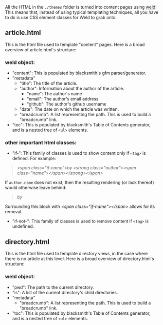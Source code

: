 All the HTML in the `./themes` folder is turned into content pages using [weld](https://github.com/hij1nx/weld)! This means that, instead of using typical templating techniques, all you have to do is use CSS element classes for Weld to grab onto.

## article.html

This is the html file used to template "content" pages. Here is a broad overview of article.html's structure:

### weld object:

* "content": This is populated by blacksmith's gfm parser/generator.
* "metadata"
    * "title": The title of the article.
    * "author": Information about the author of the article.
        * "name": The author's name
        * "email": The author's email address
        * "github": The author's github username
    * "date": The date on which the article was written.
    * "breadcrumb": A list representing the path. This is used to build a "breadcrumb" link.
* "toc": This is populated by blacksmith's Table of Contents generator, and is a nested tree of `<ul>` elements.

### other important html classes:

* "if-<tag>": This family of classes is used to show content only if `<tag>` is defined. For example:

> *&lt;span class="if-name"&gt;by &lt;strong class="author"&gt;&lt;span class="name"&gt;&lt;/span&gt;&lt;/strong&gt;&lt;/span&gt;*

If `author.name` does not exist, then the resulting rendering (or lack thereof) would otherwise leave behind:

> *by*

Surrounding this block with *&lt;span class="if-name"&gt;&lt;/span&gt;* allows for its removal.

* "if-not-<tag>": This family of classes is used to remove content if `<tag>` is undefined.



## directory.html

This is the html file used to template directory views, in the case where there is no article at this level. Here is a broad overview of directory.html's structure:

### weld object:

* "pwd": The path to the current directory.
* "ls": A list of the current directory's child directories.
* "metadata"
    * "breadcrumb": A list representing the path. This is used to build a "breadcrumb" link.
* "toc": This is populated by blacksmith's Table of Contents generator, and is a nested tree of `<ul>` elements.
